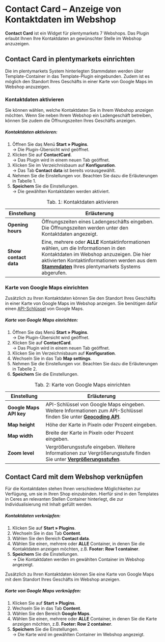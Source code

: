 # Contact Card – Anzeige von Kontaktdaten im Webshop

**Contact Card** ist ein Widget für plentymarkets 7 Webshops. Das Plugin erlaubt Ihnen Ihre Kontaktdaten an gewünschter Stelle im Webshop anzuzeigen.

## Contact Card in plentymarkets einrichten

Die im plentymarkets System hinterlegten Stammdaten werden über Template-Container in das Template-Plugin eingebunden. Zudem ist es möglich den Standort Ihres Geschäfts in einer Karte von Google Maps im Webshop anzuzeigen.

### Kontaktdaten aktivieren

Sie können wählen, welche Kontaktdaten Sie in Ihrem Webshop anzeigen möchten. Wenn Sie neben Ihrem Webshop ein Ladengeschäft betreiben, können Sie zudem die Öffnungszeiten Ihres Geschäfts anzeigen.

##### Kontaktdaten aktivieren:


1. Öffnen Sie das Menü **Start » Plugins**.<br /> → Die Plugin-Übersicht wird geöffnet.
2. Klicken Sie auf **ContactCard**.<br /> → Das Plugin wird in einem neuen Tab geöffnet.
3. Klicken Sie im Verzeichnisbaum auf **Konfiguration**.<br /> → Das Tab **Contact data** ist bereits vorausgewählt.
4. Nehmen Sie die Einstellungen vor. Beachten Sie dazu die Erläuterungen in Tabelle 1.
5. **Speichern** Sie die Einstellungen.<br /> → Die gewählten Kontaktdaten werden aktiviert.


<table>
<thead>
<tr>  
<th>Einstellung</th>
<th>Erläuterung</th> 
</tr>
</thead>
<tbody>   
<tr>
<td><b>Opening hours</b></td>  
<td>Öffnungszeiten eines Ladengeschäfts eingeben. Die Öffnungszeiten werden unter den Kontaktdaten angezeigt.</td>
</tr>
<tr>
<td><b>Show contact data</b></td>  
<td>Eine, mehrere oder <strong>ALLE</strong> Kontaktinformationen wählen, um die Informationen in den Kontaktdaten im Webshop anzuzeigen. Die hier aktivierten Kontaktinformationen werden aus dem <a href="https://www.plentymarkets.eu/handbuch/arbeiten-mit-plentymarkets/grundeinstellungen/stammdaten/"><b>Stammdaten</b></a> Ihres plentymarkets Systems abgerufen.</td>
</tr>
</tbody>
<caption>Tab. 1: Kontaktdaten aktivieren</caption>
</table>

### Karte von Google Maps einrichten

Zusätzlich zu Ihren Kontaktdaten können Sie den Standort Ihres Geschäfts in einer Karte von Google Maps im Webshop anzeigen. Sie benötigen dafür einen [API-Schlüssel](https://developers.google.com/maps/documentation/geocoding/get-api-key?hl=de) von Google Maps.

##### Karte von Google Maps einrichten:


1. Öffnen Sie das Menü **Start » Plugins**.<br /> → Die Plugin-Übersicht wird geöffnet.
2. Klicken Sie auf **ContactCard**.<br /> → Das Plugin wird in einem neuen Tab geöffnet.
3. Klicken Sie im Verzeichnisbaum auf **Konfiguration**.
4. Wechseln Sie in das Tab **Map settings**.
4. Nehmen Sie die Einstellungen vor. Beachten Sie dazu die Erläuterungen in Tabelle 2.
5. **Speichern** Sie die Einstellungen.


<table>
<thead>
<tr>  
<th>Einstellung</th>
<th>Erläuterung</th> 
</tr>
</thead>
<tbody>   
<tr>
<td><b>Google Maps API key</b></td>  
<td>API-Schlüssel von Google Maps eingeben. Weitere Informationen zum API-Schlüssel finden Sie unter <a href="https://developers.google.com/maps/documentation/geocoding/get-api-key?hl=de" target="_blank"><b>Geocoding API</b></a>.</td>
</tr>
<tr>
<td><b>Map height</b></td>  
<td>Höhe der Karte in Pixeln oder Prozent eingeben.</td>
</tr>
<tr>
<td><b>Map width</b></td>  
<td>Breite der Karte in Pixeln oder Prozent eingeben.</td>
</tr>
<tr>
<td><b>Zoom level</b></td>  
<td>Vergrößerungsstufe eingeben. Weitere Informationen zur Vergrößerungsstufe finden Sie unter <a href="https://developers.google.com/maps/documentation/static-maps/intro?hl=de#Zoomlevels" target="_blank"><b>Vergrößerungsstufen</b></a>.</td>
</tr>
</tbody>
<caption>Tab. 2: Karte von Google Maps einrichten</caption>
</table>

## Contact Card mit dem Webshop verknüpfen

Für die Kontaktdaten stehen Ihnen verschiedene Möglichkeiten zur Verfügung, um sie in Ihren Shop einzubinden.
Hierfür sind in den Templates in Ceres an relevanten Stellen Container hinterlegt, die zur Individualisierung mit Inhalt gefüllt werden.

##### Kontaktdaten verknüpfen:

1. Klicken Sie auf **Start » Plugins**.
2. Wechseln Sie in das Tab **Content**. 
3. Wählen Sie den Bereich **Contact data**.
4. Wählen Sie einen, mehrere oder **ALLE** Container, in denen Sie die Kontaktdaten anzeigen möchten, z.B. **Footer: Row 1 container**.
5. **Speichern** Sie die Einstellungen.<br /> → Die Kontaktdaten werden im gewählten Container im Webshop angezeigt.


Zusätzlich zu Ihren Kontaktdaten können Sie eine Karte von Google Maps mit dem Standort Ihres Geschäfts im Webshop anzeigen. 

##### Karte von Google Maps verknüpfen:

1. Klicken Sie auf **Start » Plugins**.
2. Wechseln Sie in das Tab **Content**. 
3. Wählen Sie den Bereich **Google Maps**.
4. Wählen Sie einen, mehrere oder **ALLE** Container, in denen Sie die Karte anzeigen möchten, z.B. **Footer: Row 2 container**.
5. **Speichern** Sie die Einstellungen.<br /> → Die Karte wird im gewählten Container im Webshop angezeigt.